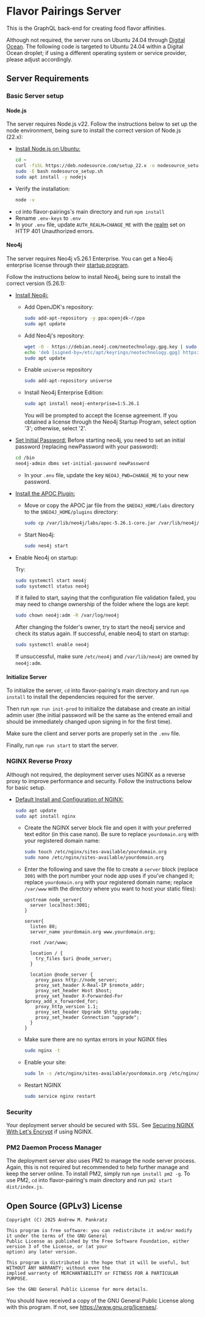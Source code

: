 # Flavor Pairings Server

This is the GraphQL back-end for creating food flavor affinities.

Although not required, the server runs on Ubuntu 24.04 through [Digital Ocean](https://www.digitalocean.com/ 'Digital Ocean'). The following code is targeted to Ubuntu 24.04 within a Digital Ocean droplet; if using a different operating system or service provider, please adjust accordingly.

## Server Requirements

### Basic Server setup

#### Node.js

The server requires Node.js v22. Follow the instructions below to set up the node environment, being sure to install the correct version of Node.js (22.x):

-   [Install Node.js on Ubuntu:](https://github.com/nodesource/distributions/blob/master/README.md#installation-instructions 'Node.js on Ubuntu')
    ```bash
    cd ~
    curl -fsSL https://deb.nodesource.com/setup_22.x -o nodesource_setup.sh
    sudo -E bash nodesource_setup.sh
    sudo apt install -y nodejs
    ```
-   Verify the installation:
    ```bash
    node -v
    ```
-   `cd` into flavor-pairings's main directory and run `npm install`
-   Rename `.env-keys` to `.env`
-   In your `.env` file, update `AUTH_REALM=CHANGE_ME` with the [realm](https://developer.mozilla.org/en-US/docs/Web/HTTP/Reference/Headers/WWW-Authenticate#realm) set on HTTP 401 Unauthorized errors.

#### Neo4j

The server requires Neo4j v5.26.1 Enterprise. You can get a Neo4j enterprise license through their [startup program](https://neo4j.com/startup-program/ 'Neo4j Startup Program').

Follow the instructions below to install Neo4j, being sure to install the correct version (5.26.1):

-   [Install Neo4j:](https://neo4j.com/docs/operations-manual/current/installation/linux/debian/ 'Neo4j')
    -   Add OpenJDK's repository:
        ```bash
        sudo add-apt-repository -y ppa:openjdk-r/ppa
        sudo apt update
        ```
    -   Add Neo4j's repository:
        ```bash
        wget -O - https://debian.neo4j.com/neotechnology.gpg.key | sudo gpg --dearmor -o /etc/apt/keyrings/neotechnology.gpg
        echo 'deb [signed-by=/etc/apt/keyrings/neotechnology.gpg] https://debian.neo4j.com stable 5' | sudo tee -a /etc/apt/sources.list.d/neo4j.list
        sudo apt update
        ```
    -   Enable `universe` repository
        ```bash
        sudo add-apt-repository universe
        ```
    -   Install Neo4j Enterprise Edition:
        ```bash
        sudo apt install neo4j-enterprise=1:5.26.1
        ```
        You will be prompted to accept the license agreement. If you obtained a license through the Neo4j Startup Program, select option '3'; otherwise, select '2'.
-   [Set Initial Password:](https://neo4j.com/docs/operations-manual/2025.01/configuration/set-initial-password/ 'Neo4j Set Initial Password')
    Before starting neo4j, you need to set an initial password (replacing newPassword with your password):

    ```bash
    cd /bin
    neo4j-admin dbms set-initial-password newPassword
    ```

    -   In your `.env` file, update the key `NEO4J_PWD=CHANGE_ME` to your new password.

-   [Install the APOC Plugin:](https://neo4j.com/docs/apoc/current/installation/ 'Install the APOC plugin')
    -   Move or copy the APOC jar file from the `$NEO4J_HOME/labs` directory to the `$NEO4J_HOME/plugins` directory:
        ```bash
        sudo cp /var/lib/neo4j/labs/apoc-5.26.1-core.jar /var/lib/neo4j/plugins
        ```
    -   Start Neo4j:
        ```bash
        sudo neo4j start
        ```
-   Enable Neo4j on startup:

    Try:

    ```bash
    sudo systemctl start neo4j
    sudo systemctl status neo4j
    ```

    If it failed to start, saying that the configuration file validation failed, you may need to change ownership of the folder where the logs are kept:

    ```bash
    sudo chown neo4j:adm -R /var/log/neo4j
    ```

    After changing the folder's owner, try to start the neo4j service and check its status again. If successful, enable neo4j to start on startup:

    ```bash
    sudo systemctl enable neo4j
    ```

    If unsuccessful, make sure `/etc/neo4j` and `/var/lib/neo4j` are owned by `neo4j:adm`.

#### Initialize Server

To initialize the server, `cd` into flavor-pairing's main directory and run `npm install` to install the dependencies required for the server.

Then run `npm run init-prod` to initialize the database and create an initial admin user (the initial password will be the same as the entered email and should be immediately changed upon signing in for the first time).

Make sure the client and server ports are properly set in the `.env` file.

Finally, run `npm run start` to start the server.

### NGINX Reverse Proxy

Although not required, the deployment server uses NGINX as a reverse proxy to improve performance and security. Follow the instructions below for basic setup.

-   [Default Install and Configuration of NGINX:](https://www.sitepoint.com/configuring-nginx-ssl-node-js/ 'NGINX with Node.js')

    ```bash
    sudo apt update
    sudo apt install nginx
    ```

    -   Create the NGINX server block file and open it with your preferred text editor (in this case nano). Be sure to replace `yourdomain.org` with your registered domain name:
        ```bash
        sudo touch /etc/nginx/sites-available/yourdomain.org
        sudo nano /etc/nginx/sites-available/yourdomain.org
        ```
    -   Enter the following and save the file to create a `server` block (replace `3001` with the port number your node app uses if you've changed it; replace `yourdomain.org` with your registered domain name; replace `/var/www` with the directory where you want to host your static files):

        ```text
        upstream node_server{
          server localhost:3001;
        }

        server{
          listen 80;
          server_name yourdomain.org www.yourdomain.org;

          root /var/www;

          location / {
            try_files $uri @node_server;
          }

          location @node_server {
            proxy_pass http://node_server;
            proxy_set_header X-Real-IP $remote_addr;
            proxy_set_header Host $host;
            proxy_set_header X-Forwarded-For $proxy_add_x_forwarded_for;
            proxy_http_version 1.1;
            proxy_set_header Upgrade $http_upgrade;
            proxy_set_header Connection "upgrade";
          }
        }
        ```

    -   Make sure there are no syntax errors in your NGINX files
        ```bash
        sudo nginx -t
        ```
    -   Enable your site:
        ```bash
        sudo ln -s /etc/nginx/sites-available/yourdomain.org /etc/nginx/sites-enabled/
        ```
    -   Restart NGINX
        ```bash
        sudo service nginx restart
        ```

### Security

Your deployment server should be secured with SSL. See [Securing NGINX With Let's Encrypt](https://www.digitalocean.com/community/tutorials/how-to-secure-nginx-with-let-s-encrypt-on-ubuntu-18-04 'NGINX Security') if using NGINX.

### PM2 Daemon Process Manager

The deployment server also uses PM2 to manage the node server process. Again, this is not required but recommended to help further manage and keep the server online. To install PM2, simply run `npm install pm2 -g`. To use PM2, `cd` into flavor-pairing's main directory and run `pm2 start dist/index.js`.

## Open Source (GPLv3) License

    Copyright (C) 2025 Andrew M. Pankratz

    This program is free software: you can redistribute it and/or modify it under the terms of the GNU General
    Public License as published by the Free Software Foundation, either version 3 of the License, or (at your
    option) any later version.

    This program is distributed in the hope that it will be useful, but WITHOUT ANY WARRANTY; without even the
    implied warranty of MERCHANTABILITY or FITNESS FOR A PARTICULAR PURPOSE.

    See the GNU General Public License for more details.

You should have received a copy of the GNU General Public License along with this program. If not, see <https://www.gnu.org/licenses/>.
